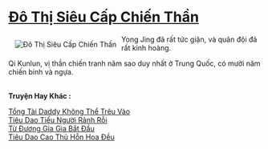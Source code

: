 <a href="https://truyentiki.com/do-thi-sieu-cap-chien-than.33936/" title="Đô Thị Siêu Cấp Chiến Thần"><h1>Đô Thị Siêu Cấp Chiến Thần</h1></a><div style="display:table"><img align="right" style="float: left; padding: 10px;" src="https://truyentiki.com/a/img/str/src/33936.jpg" alt="Đô Thị Siêu Cấp Chiến Thần">Yong Jing đã rất tức giận, và quân đội đã rất kinh hoàng. <p></p> Qi Kunlun, vị thần chiến tranh năm sao duy nhất ở Trung Quốc, có mười năm chiến binh và ngựa.</div><p><br><b>Truyện Hay Khác :</b></p><a href="https://truyentiki.com/tong-tai-daddy-khong-the-treu-vao.33935/" alt="Tổng Tài Daddy Không Thể Trêu Vào">Tổng Tài Daddy Không Thể Trêu Vào</a><br/><a href="https://github.com/nownovels/top500/tree/master/truyenhay/33576/" alt="Tiêu Dao Tiểu Người Rảnh Rỗi">Tiêu Dao Tiểu Người Rảnh Rỗi</a><br/><a href="https://github.com/nownovels/top500/tree/master/truyenhay/33794/" alt="Từ Đương Gia Gia Bắt Đầu">Từ Đương Gia Gia Bắt Đầu</a><br/><a href="https://github.com/nownovels/top500/tree/master/truyenhay/33790/" alt="Tiêu Dao Cao Thủ Hỗn Hoa Đều">Tiêu Dao Cao Thủ Hỗn Hoa Đều</a><br/>